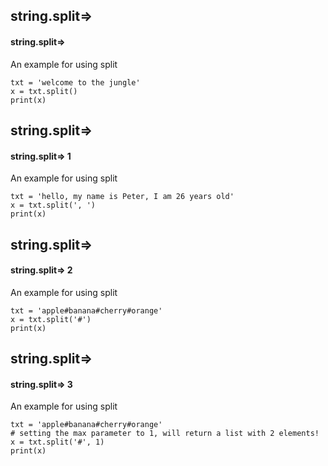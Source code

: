 ## string.split=>
#### string.split=>
An example for using split
```
txt = 'welcome to the jungle'
x = txt.split()
print(x)
```

## string.split=>
#### string.split=> 1
An example for using split
```
txt = 'hello, my name is Peter, I am 26 years old'
x = txt.split(', ')
print(x)
```

## string.split=>
#### string.split=> 2
An example for using split
```
txt = 'apple#banana#cherry#orange'
x = txt.split('#')
print(x)
```

## string.split=>
#### string.split=> 3
An example for using split
```
txt = 'apple#banana#cherry#orange'
# setting the max parameter to 1, will return a list with 2 elements!
x = txt.split('#', 1)
print(x)
```